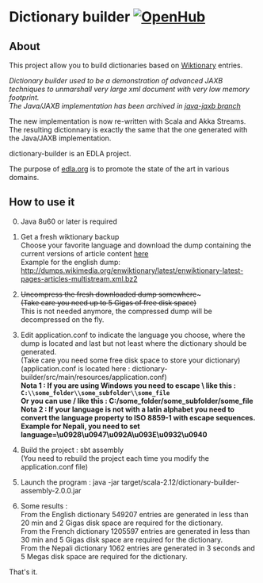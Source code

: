 # Dictionary builder [![OpenHub](http://www.openhub.net/p/dictionary-builder/widgets/project_thin_badge.gif)](https://www.openhub.net/p/dictionary-builder)
## About ##
This project allow you to build dictionaries based on [Wiktionary](http://www.wiktionary.org/) entries.   

*Dictionary builder used to be a demonstration of advanced JAXB techniques to unmarshall very large xml document with very low memory footprint.   
The Java/JAXB implementation has been archived in [java-jaxb branch](https://github.com/newca12/dictionary-builder/tree/java-jaxb)*

The new implementation is now re-written with Scala and Akka Streams.  
The resulting dictionnary is exactly the same that the one generated with the Java/JAXB implementation.

dictionary-builder is an EDLA project.

The purpose of [edla.org](http://www.edla.org) is to promote the state of the art in various domains.

## How to use it ##

0. Java 8u60 or later is required 

1. Get a fresh wiktionary backup   
Choose your favorite language and download the dump containing the current versions of article content [here](http://download.wikimedia.org/backup-index.html)  
Example for the english dump:
http://dumps.wikimedia.org/enwiktionary/latest/enwiktionary-latest-pages-articles-multistream.xml.bz2

2. ~~Uncompress the fresh downloaded dump somewhere~~~  
~~(Take care you need up to 5 Gigas of free disk space)~~  
This is not needed anymore, the compressed dump will be decompressed on the fly.

3. Edit application.conf to indicate the language you choose, where the dump is located and last but not least where the dictionary should be generated.  
(Take care you need some free disk space to store your dictionary)  
(application.conf is located here : dictionary-builder/src/main/resources/application.conf)  
**Nota 1 : If you are using Windows you need to escape \ like this : `C:\\some_folder\\some_subfolder\\some_file`**   
**Or you can use / like this : C:/some_folder/some_subfolder/some_file**   
**Nota 2 : If your language is not with a latin alphabet you need to convert the language property to ISO 8859-1 with escape sequences.**  
**Example for Nepali, you need to set language=\u0928\u0947\u092A\u093E\u0932\u0940**  

4. Build the project : sbt assembly  
(You need to rebuild the project each time you modify the application.conf file)

5. Launch the program :  java -jar target/scala-2.12/dictionary-builder-assembly-2.0.0.jar

6. Some results :  
From the English dictionary 549207 entries are generated in less than 20 min and 2 Gigas disk space are required for the dictionary.  
From the French dictionary 1205597 entries are generated in less than 30 min and 5 Gigas disk space are required for the dictionary.   
From the Nepali dictionary 1062 entries are generated in 3 seconds and 5 Megas disk space are required for the dictionary.  

That's it.
